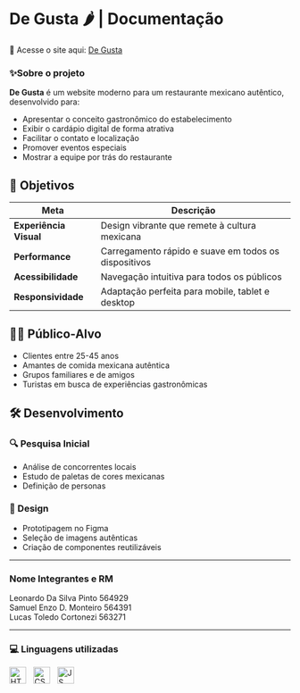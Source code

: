 # De Gusta 🌶 | Documentação

🔗 Acesse o site aqui: [De Gusta](https://cps-fiap-2025.github.io/CP-FrontEnd-Agnello/)

### ✨Sobre o projeto

**De Gusta** é um website moderno para um restaurante mexicano autêntico, desenvolvido para:
- Apresentar o conceito gastronômico do estabelecimento
- Exibir o cardápio digital de forma atrativa
- Facilitar o contato e localização
- Promover eventos especiais
- Mostrar a equipe por trás do restaurante

## 🎯 Objetivos

| Meta | Descrição |
|------|-----------|
| **Experiência Visual** | Design vibrante que remete à cultura mexicana |
| **Performance** | Carregamento rápido e suave em todos os dispositivos |
| **Acessibilidade** | Navegação intuitiva para todos os públicos |
| **Responsividade** | Adaptação perfeita para mobile, tablet e desktop |

## 👨‍🍳 Público-Alvo
- Clientes entre 25-45 anos
- Amantes de comida mexicana autêntica
- Grupos familiares e de amigos
- Turistas em busca de experiências gastronômicas

## 🛠️ Desenvolvimento

### 🔍 Pesquisa Inicial
- Análise de concorrentes locais
- Estudo de paletas de cores mexicanas
- Definição de personas

### 🎨 Design
- Prototipagem no Figma
- Seleção de imagens autênticas
- Criação de componentes reutilizáveis

<hr>

### Nome Integrantes e RM

Leonardo Da Silva Pinto 564929 <br>
Samuel Enzo D. Monteiro 564391 <br>
Lucas Toledo Cortonezi 563271 <br>

<hr>

### 💻 Linguagens utilizadas

<img 
    align="left" 
    alt="HTML"
    title="HTML 5" 
    width="30px" 
    style="padding-right: 10px;" 
    src="https://cdn.jsdelivr.net/gh/devicons/devicon@latest/icons/html5/html5-original.svg" 
/>
<img 
    align="left" 
    alt="CSS" 
    title="CSS 3"
    width="30px" 
    style="padding-right: 10px;" 
    src="https://cdn.jsdelivr.net/gh/devicons/devicon@latest/icons/css3/css3-original.svg" 
/>

<img 
    align="left" 
    alt="JS" 
    title="JS"
    width="30px" 
    style="padding-right: 10px;" 
    src="https://cdn.jsdelivr.net/gh/devicons/devicon@latest/icons/javascript/javascript-original.svg" 
/>

